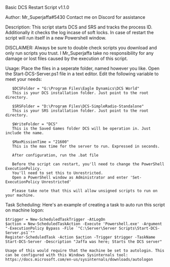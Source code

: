 Basic DCS Restart Script v1.1.0

Author: Mr_Superjaffa#5430
        Contact me on Discord for assistance

Description: This script starts DCS and SRS and tracks the process ID. Additionally it checks the log incase of soft locks.
              In case of restart the script will run itself in a new Powershell window.

DISCLAIMER: Always be sure to double check scripts you download and only run scripts you trust.
            I Mr_Superjaffa take no responsibility for any damage or lost files caused by the execution of this script.

Usage: Place the files in a seperate folder, named however you like.
       Open the Start-DCS-Server.ps1 file in a text editor.
       Edit the following variable to meet your needs:

       $DCSFolder = "G:\Program Files\Eagle Dynamics\DCS World"
       This is your DCS installation folder. Just point to the root directory.

       $SRSFolder = "D:\Program Files\DCS-SimpleRadio-Standalone"
       This is your SRS installation folder. Just point to the root directory.

       $WriteFolder = "DCS"
       This is the Saved Games folder DCS will be operation in. Just include the name.

       $MaxMissionTime = "21600"
       This is the max time for the server to run. Expressed in seconds.

       After configuration, run the .bat file

       Before the script can restart, you'll need to change the PowerShell ExecutionPolicy.
       You'll need to set this to Unrestricted.
       Open a PowerShell window as Administrator and enter 'Set-ExecutionPolicy Unrestricted'

       Please take note that this will allow unsigned scripts to run on your machine.
       
Task Scheduling: Here's an example of creating a task to auto run this script on machine logon:

    $trigger = New-ScheduledTaskTrigger -AtLogOn
    $action = New-ScheduledTaskAction -Execute 'Powershell.exe' -Argument "-ExecutionPolicy Bypass -File `"C:\Server\Server Scripts\Start-DCS-Server.ps1`""
    Register-ScheduledTask -Action $action -Trigger $trigger -TaskName Start-DCS-Server -Description "Jaffa was here; Starts the DCS server"

    Usage of this would require that the machine be set to autologin. This can be configured with this Windows Sysinternals tool: https://docs.microsoft.com/en-us/sysinternals/downloads/autologon
